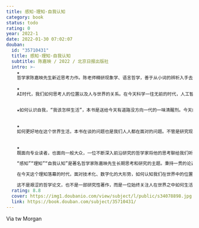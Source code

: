 ```yaml
---
title: 感知·理知·自我认知
category: book
status: todo
rating: 0
year: 2022-1
date: 2022-01-30 07:02:07
douban:
  id: "35710431"
  title: 感知·理知·自我认知
  subtitle: 陈嘉映 / 2022 / 北京日报出版社
  intro: >-
    ★
    哲学家陈嘉映先生新近思考力作。陈老师精研现象学、语言哲学，善于从小词的辨析入手去分析哲学问题，并终通达他一直在思考的问题，也就是那个古老的苏格拉底之问：“人应该如何生活？”本书正是陈老师结合当今时代，从感知、理知等概念辨析角度入手通达这一哲学之问的力作。

    ★
    AI时代，我们如何思考人的位置以及人与世界的关系。在今天科学一往无前的时代，人工智能在很多方面已经超越了人，我们应该如何看待人在世界中的位置，以及人存在的意义，作为长期关注科学与哲学关系的哲学家，陈老师在本书中给我们提供了另一种思考视角：从感觉开始，连着理解自己来理解世界，连着理解世界来理解自己。


    ★如何认识自我，“我该怎样生活”，本书是送给今天有道路没方向一代的一味清醒剂。今天的社会，所有的一切都被明码标价；今天的一代，从小无不处于竞争的环境中，我们的人生道路变多了，却失去了人生的方向。在今天这个有道路没方向的时代，本书可谓一味清醒剂，让我们更清楚地认知我们自己，去明确我们应该走的人生路。


    ★
    如何更好地在这个世界生活，本书在谈的问题也是我们人人都在面对的问题。不管是研究现象学、语言哲学、科学哲学还是伦理学，“人应该如何生活”始终是陈老师思考的核心。人与动物有何区别？人的可贵之处在哪里？面对今天这个理知落幕的时代，我们应该如何更好地在这个世界生活？本书或许提供了你在寻找的回答。


    ★
    既面向专业读者，也面向一般大众，一位不断深入前沿研究的哲学家将他的思考聊给我们听。本书基于陈老师今年春季的系列课程“感知与理知”整理而成，不仅涉及陈老师一直在思考的主题，而且涉及科学特别是认知科学的发展研究，同时保留讲座的语言风格以及问答环节，以通俗易懂的语言将抽象的哲学问题聊出来。

    “感知”“理知”“自我认知”是著名哲学家陈嘉映先生长期思考和研究的主题。秉持一贯的论述特点，在本书中，他从精微的概念辨析入手，去分析哲学中此类论理词背后的理路，进而拆掉概念的围墙，将其贯穿、打通，让我们看到它们之间的联系，以及与我们生活的联系。不管谈感知、理知还是自我认知，他总是连着我们每个人的生活在谈，连着整个时代、人类经历过来的一个个时代在谈。

    在今天这个理知落幕的时代，面对技术化、数字化的大形势，如何认知我们在世界中的位置，如何认知我们自身在人之中的位置，本书提供了一个深入而又有新意的视角，让我们对这个世界重新产生感觉，更有力量去应对当下的问题。

    这不是艰涩的哲学论文，也不是一部研究性著作，而是一位始终关注人在世界之中如何生活的哲学家将他的多年思考以易懂的方式聊给我们听。
  rating: 8.8
  cover: https://img1.doubanio.com/view/subject/l/public/s34078898.jpg
  link: https://book.douban.com/subject/35710431/
---
```


Via tw Morgan 